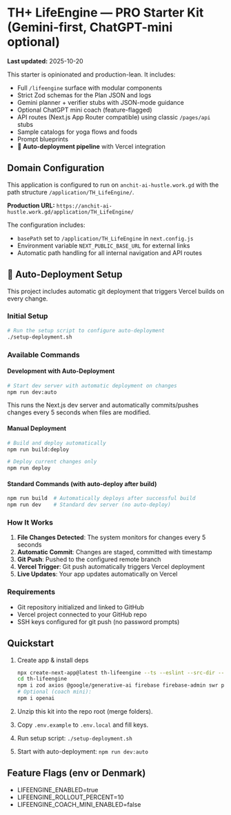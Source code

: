 # TH+ LifeEngine — PRO Starter Kit (Gemini-first, ChatGPT-mini optional)
**Last updated:** 2025-10-20

This starter is opinionated and production-lean. It includes:
- Full `/lifeengine` surface with modular components
- Strict Zod schemas for the Plan JSON and logs
- Gemini planner + verifier stubs with JSON-mode guidance
- Optional ChatGPT mini coach (feature-flagged)
- API routes (Next.js App Router compatible) using classic `/pages/api` stubs
- Sample catalogs for yoga flows and foods
- Prompt blueprints
- **🚀 Auto-deployment pipeline** with Vercel integration

## Domain Configuration
This application is configured to run on `anchit-ai-hustle.work.gd` with the path structure `/application/TH_LifeEngine/`.

**Production URL:** `https://anchit-ai-hustle.work.gd/application/TH_LifeEngine/`

The configuration includes:
- `basePath` set to `/application/TH_LifeEngine` in `next.config.js`
- Environment variable `NEXT_PUBLIC_BASE_URL` for external links
- Automatic path handling for all internal navigation and API routes

## 🚀 Auto-Deployment Setup

This project includes automatic git deployment that triggers Vercel builds on every change.

### Initial Setup

```bash
# Run the setup script to configure auto-deployment
./setup-deployment.sh
```

### Available Commands

#### Development with Auto-Deployment

```bash
# Start dev server with automatic deployment on changes
npm run dev:auto
```

This runs the Next.js dev server and automatically commits/pushes changes every 5 seconds when files are modified.

#### Manual Deployment

```bash
# Build and deploy automatically
npm run build:deploy

# Deploy current changes only
npm run deploy
```

#### Standard Commands (with auto-deploy after build)

```bash
npm run build  # Automatically deploys after successful build
npm run dev    # Standard dev server (no auto-deploy)
```

### How It Works

1. **File Changes Detected**: The system monitors for changes every 5 seconds
2. **Automatic Commit**: Changes are staged, committed with timestamp
3. **Git Push**: Pushed to the configured remote branch
4. **Vercel Trigger**: Git push automatically triggers Vercel deployment
5. **Live Updates**: Your app updates automatically on Vercel

### Requirements

- Git repository initialized and linked to GitHub
- Vercel project connected to your GitHub repo
- SSH keys configured for git push (no password prompts)

## Quickstart

1. Create app & install deps

   ```bash
   npx create-next-app@latest th-lifeengine --ts --eslint --src-dir --app
   cd th-lifeengine
   npm i zod axios @google/generative-ai firebase firebase-admin swr pdf-lib formidable
   # Optional (coach mini):
   npm i openai
   ```

2. Unzip this kit into the repo root (merge folders).
3. Copy `.env.example` to `.env.local` and fill keys.
4. Run setup script: `./setup-deployment.sh`
5. Start with auto-deployment: `npm run dev:auto`

## Feature Flags (env or Denmark)

- LIFEENGINE_ENABLED=true
- LIFEENGINE_ROLLOUT_PERCENT=10
- LIFEENGINE_COACH_MINI_ENABLED=false
